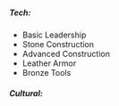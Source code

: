 ##### Tech:
- Basic Leadership
- Stone Construction
- Advanced Construction
- Leather Armor
- Bronze Tools

##### Cultural:
